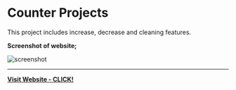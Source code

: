 # Counter Projects

This project includes increase, decrease and cleaning features.

**Screenshot of website;**

![screenshot](https://user-images.githubusercontent.com/76450122/166839120-e194a72b-cddc-45bf-91e0-e5266feda9cb.png)

---

[**Visit Website - CLICK!**](http://a.com)
